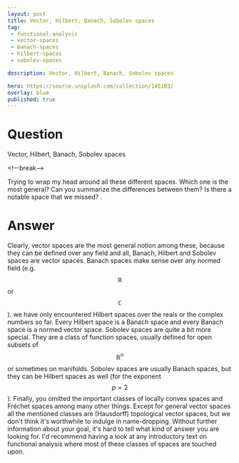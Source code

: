 ```yaml
---
layout: post
title: Vector, Hilbert, Banach, Sobolev spaces
tag:
 - functional-analysis
 - vector-spaces
 - banach-spaces
 - hilbert-spaces
 - sobolev-spaces

description: Vector, Hilbert, Banach, Sobolev spaces

hero: https://source.unsplash.com/collection/145103/
overlay: blue 
published: true
---
```


# Question 

Vector, Hilbert, Banach, Sobolev spaces

<!–-break-–>


Trying to wrap my head around all these different spaces.
 Which one is the most general? Can you summarize the differences between them? Is there a notable space that we missed?
.


# Answer 


Clearly, vector spaces are the most general notion among these, because they can be defined over any field and all, Banach, Hilbert and Sobolev spaces are vector spaces.
Banach spaces make sense over any normed field (e.g. $$\mathbb{R}$$ or $$\mathbb{C}$$). we have  only encountered Hilbert spaces over the reals or the complex numbers so far. Every Hilbert space is a Banach space and every Banach space is a normed vector space.
Sobolev spaces are quite a bit more special. They are a class of function spaces, usually defined for open subsets of $$\mathbb{R}^n$$ or sometimes on manifolds. Sobolev spaces are usually Banach spaces, but they can be Hilbert spaces as well (for the exponent $$p = 2$$).
Finally, you omitted the important classes of locally convex spaces and Fréchet spaces among many other things. Except for general vector spaces all the mentioned classes are (Hausdorff) topological vector spaces, but we don't think it's worthwhile to indulge in name-dropping. Without further information about your goal, it's hard to tell what kind of answer you are looking for. I'd recommend having a look at any introductory text on functional analysis where most of these classes of spaces are touched upon.

